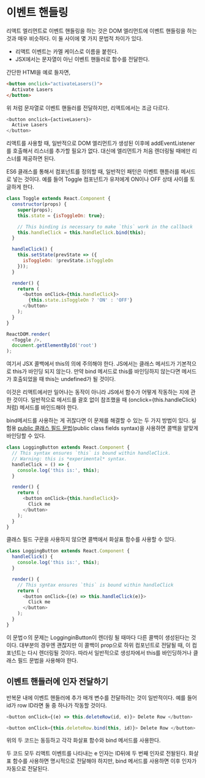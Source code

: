 # 이벤트 핸들링

리액트 엘리먼트로 이벤트 핸들링을 하는 것은 DOM 엘리먼트에 이벤트 핸들링을 하는 것과 매우 비슷하다. 이 둘 사이에 몇 가지 문법적 차이가 있다.

- 리액트 이벤트는 카멜 케이스로 이름을 붙힌다.
- JSX에서는 문자열이 아닌 이벤트 핸들러로 함수를 전달한다.

간단한 HTMl을 예로 들자면,

```HTML
<button onclick="activateLasers()">
  Activate Lasers
</button>
```

위 처럼 문자열로 이벤트 핸들러를 전달하지만, 리액트에서는 조금 다르다.

```js
<button onclick={activeLasers}>
  Active Lasers
</button>
```

리액트를 사용할 때, 일반적으로 DOM 엘리먼트가 생성된 이후에 addEventListener를 호출해서 리스너를 추가할 필요가 없다. 대신에 엘리먼트가 처음 렌더링될 때에만 리스너를 제공하면 된다.

ES6 클래스를 통해서 컴포넌트를 정의할 때, 일반적인 패턴은 이벤트 핸튿러를 메서드로 넣는 것이다. 예를 들어 Toggle 컴포넌트가 유저에게 ON이나 OFF 상태 사이를 토글하게 한다.

```js
class Toggle extends React.Component {
  constructor(props) {
    super(props);
    this.state = {isToggleOn: true};

    // This binding is necessary to make `this` work in the callback
    this.handleClick = this.handleClick.bind(this);
  }

  handleClick() {
    this.setState(prevState => ({
      isToggleOn: !prevState.isToggleOn
    }));
  }

  render() {
    return (
      <button onClick={this.handleClick}>
        {this.state.isToggleOn ? 'ON' : 'OFF'}
      </button>
    );
  }
}

ReactDOM.render(
  <Toggle />,
  document.getElementById('root')
);
```

여기서 JSX 콜백에서 this의 의에 주의해야 한다. JS에서는 클래스 메서드가 기본적으로 this가 바인딩 되지 않는다. 만약 bind 메서드로 this를 바인딩하지 않는다면 메서드가 호출되었을 때 this는 undefined가 될 것이다.

이것은 리액트에서만 일어나는 동작이 아니라 JS에서 함수가 어떻게 작동하는 지에 관한 것이다. 일반적으로 메서드를 괄호 없이 참조했을 때 (onclick={this.handleClick} 처럼) 메서드를 바인드해야 한다.

bind메서드를 사용하는 게 귀찮다면 이 문제를 해결할 수 있는 두 가지 방법이 있다. 실험용 [public 클래스 필드 문법](https://babeljs.io/docs/en/babel-plugin-transform-class-properties/)(public class fields syntax)을 사용하면 콜백을 알맞게 바인딩할 수 있다.

```js
class LoggingButton extends React.Component {
  // This syntax ensures `this` is bound within handleClick.
  // Warning: this is *experimental* syntax.
  handleClick = () => {
    console.log('this is:', this);
  }

  render() {
    return (
      <button onClick={this.handleClick}>
        Click me
      </button>
    );
  }
}
```

클래스 필드 구문을 사용하지 않으면 콜백에서 화살표 함수를 사용할 수 있다.

```js
class LoggingButton extends React.Component {
  handleClick() {
    console.log('this is:', this);
  }

  render() {
    // This syntax ensures `this` is bound within handleClick
    return (
      <button onClick={(e) => this.handleClick(e)}>
        Click me
      </button>
    );
  }
}
```

이 문법ㅇ의 문제는 LogginginButton이 렌더링 될 때마다 다른 콜백이 생성된다는 것이다. 대부분의 경우엔 괜찮지만 이 콜백이 prop으로 하위 컴포넌트로 전달될 때, 이 컴포넌트는 다시 렌더링될 것이다. 따라서 일반적으로 생성자에서 this를 바인딩하거나 클래스 필드 문법을 사용해야 한다.

## 이벤트 핸들러에 인자 전달하기

반복문 내에 이벤트 핸들러에 추가 매개 변수를 전달하려는 것이 일반적이다. 예를 들어 id가 row ID라면 둘 중 하나가 작동할 것이다.

```js
<button onClick={(e) => this.deleteRow(id, e)}> Delete Row </button>

<button onClick={this.deleteRow.bind(this, id)}> Delete Row </button>
```

위의 두 코드는 동등하고 각각 화살표 함수와 bind 메서드를 사용한다.

두 코드 모두 리액트 이벤트를 나타내는 e 인자는 ID뒤에 두 번째 인자로 전돨된다. 화살표 함수를 사용하면 명시적으로 전달해야 하지만, bind 메서드를 사용하면 이후 인자가 자동으로 전달된다.